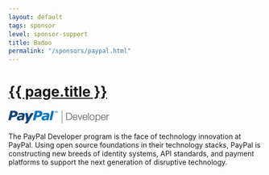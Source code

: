 ```yaml
---
layout: default
tags: sponsor
level: sponsor-support
title: Badoo
permalink: "/sponsors/paypal.html"
---
```


<h1 class="sponsor">
  <a href="{{page.permalink}}">{{ page.title }}</a>
</h1>

<img src="/sponsors/images/paypal.png" class="sponsor" />

The PayPal Developer program is the face of technology innovation at PayPal. Using open source foundations in their technology stacks, PayPal is constructing new breeds of identity systems, API standards, and payment platforms to support the next generation of disruptive technology.
